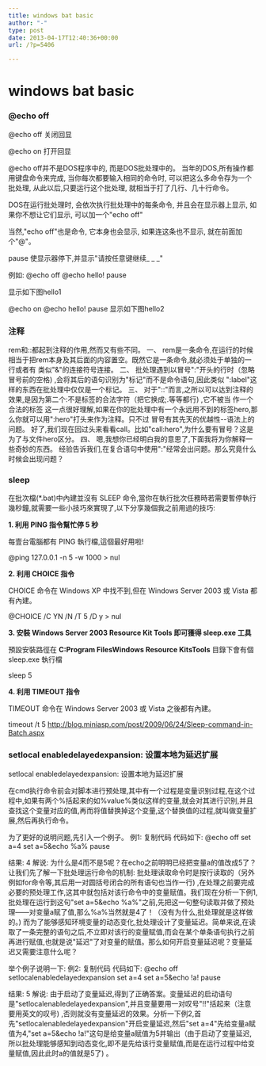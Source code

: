 ```yaml
---
title: windows bat basic
author: "-"
type: post
date: 2013-04-17T12:40:36+00:00
url: /?p=5406

---
```

# windows bat basic

### @echo off
@echo off
关闭回显

@echo on
打开回显

@echo off并不是DOS程序中的,
而是DOS批处理中的。
当年的DOS,所有操作都用键盘命令来完成,
当你每次都要输入相同的命令时,
可以把这么多命令存为一个批处理,
从此以后,只要运行这个批处理,
就相当于打了几行、几十行命令。

DOS在运行批处理时,
会依次执行批处理中的每条命令,
并且会在显示器上显示,
如果你不想让它们显示,
可以加一个"echo off"

当然,"echo off"也是命令,
它本身也会显示,
如果连这条也不显示,
就在前面加个"@"。

pause
使显示器停下,并显示"请按任意键继续_ _ _"

例如: 
@echo off
@echo hello!
pause

显示如下图hello1

@echo on
@echo hello!
pause
显示如下图hello2

### 注释
rem和::都起到注释的作用,然而又有些不同。
一、
rem是一条命令,在运行的时候相当于把rem本身及其后面的内容置空。既然它是一条命令,就必须处于单独的一行或者有
类似"&"的连接符号连接。
二、
批处理遇到以冒号":"开头的行时（忽略冒号前的空格) ,会将其后的语句识别为"标记"而不是命令语句,因此类似
":label"这样的东西在批处理中仅仅是一个标记。
三、
对于"::"而言,之所以可以达到注释的效果,是因为第二个:不是标签的合法字符（把它换成\;.等等都行) ,它不被当
作一个合法的标签
这一点很好理解,如果在你的批处理中有一个永远用不到的标签hero,那么你就可以用":hero"打头来作为注释。只不过
冒号有其先天的优越性--语法上的问题。
好了,我们现在回过头来看看call。比如"call:hero",为什么要有冒号？这是为了与文件hero区分。
四、
嗯,我想你已经明白我的意思了,下面我将为你解释一些奇妙的东西。
经验告诉我们,在复合语句中使用":"经常会出问题。那么究竟什么时候会出现问题？

### sleep
在批次檔(*.bat)中內建並沒有 SLEEP 命令,當你在執行批次任務時若需要暫停執行幾秒鐘,就需要一些小技巧來實現了,以下分享幾個我之前用過的技巧: 

**1. 利用 PING 指令幫忙停 5 秒**

每壹台電腦都有 PING 執行檔,這個最好用啦!

  @ping 127.0.0.1 -n 5 -w 1000 > nul

**2. 利用 CHOICE 指令**

CHOICE 命令在 Windows XP 中找不到,但在 Windows Server 2003 或 Vista 都有內建。

  @CHOICE /C YN /N /T 5 /D y > nul


**3. 安裝 **Windows Server 2003 Resource Kit Tools** 即可獲得 sleep.exe 工具**

預設安裝路徑在 **C:Program FilesWindows Resource KitsTools** 目錄下會有個 sleep.exe 執行檔

  sleep 5

**4. 利用 TIMEOUT 指令**

TIMEOUT 命令在 Windows Server 2003 或 Vista 之後都有內建。

  timeout /t 5
http://blog.miniasp.com/post/2009/06/24/Sleep-command-in-Batch.aspx

### setlocal enabledelayedexpansion: 设置本地为延迟扩展
setlocal enabledelayedexpansion: 设置本地为延迟扩展

在cmd执行命令前会对脚本进行预处理,其中有一个过程是变量识别过程,在这个过程中,如果有两个%括起来的如%value%类似这样的变量,就会对其进行识别,并且查找这个变量对应的值,再而将值替换掉这个变量,这个替换值的过程,就叫做变量扩展,然后再执行命令。


为了更好的说明问题,先引入一个例子。
例1:
复制代码 代码如下:
@echo off
set a=4
set a=5&echo %a%
pause

结果: 4
解说: 为什么是4而不是5呢？在echo之前明明已经把变量a的值改成5了？让我们先了解一下批处理运行命令的机制: 批处理读取命令时是按行读取的（另外例如for命令等,其后用一对圆括号闭合的所有语句也当作一行) ,在处理之前要完成必要的预处理工作,这其中就包括对该行命令中的变量赋值。我们现在分析一下例1,批处理在运行到这句"set a=5&echo %a%"之前,先把这一句整句读取并做了预处理——对变量a赋了值,那么%a%当然就是4了！（没有为什么,批处理就是这样做的。) 而为了能够感知环境变量的动态变化,批处理设计了变量延迟。简单来说,在读取了一条完整的语句之后,不立即对该行的变量赋值,而会在某个单条语句执行之前再进行赋值,也就是说"延迟"了对变量的赋值。那么如何开启变量延迟呢？变量延迟又需要注意什么呢？


举个例子说明一下: 
例2:
复制代码 代码如下:
@echo off
setlocalenabledelayedexpansion
set a=4
set a=5&echo !a!
pause

结果: 5
解说: 由于启动了变量延迟,得到了正确答案。变量延迟的启动语句是"setlocalenabledelayedexpansion",并且变量要用一对叹号"!!"括起来（注意要用英文的叹号) ,否则就没有变量延迟的效果。分析一下例2,首先"setlocalenabledelayedexpansion"开启变量延迟,然后"set a=4"先给变量a赋值为4,"set a=5&echo !a!"这句是给变量a赋值为5并输出（由于启动了变量延迟,所以批处理能够感知到动态变化,即不是先给该行变量赋值,而是在运行过程中给变量赋值,因此此时a的值就是5了) 。